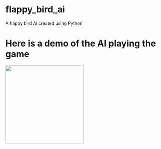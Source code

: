 # flappy_bird_ai
A flappy bird AI created using Python

# Here is a demo of the AI playing the game

<img src="flappybird_ai_demo.gif" width="250" height="250"/>
